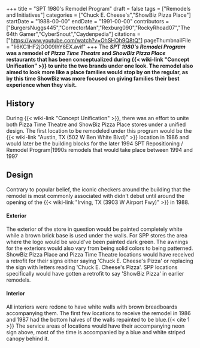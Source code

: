 +++
title = "SPT 1980's Remodel Program"
draft = false
tags = ["Remodels and Initiatives"]
categories = ["Chuck E. Cheese's","ShowBiz Pizza Place"]
startDate = "1988-00-00"
endDate = "1991-00-00"
contributors = ["BurgersNuggs445","CorrectorMan","Rexburg090","RockyRhoad07","The 64th Gamer","CyberSnout","Caydenpedia"]
citations = ["https://www.youtube.com/watch?v=OhSHOh9Q8tQ"]
pageThumbnailFile = "Ii6KC1HF2jOO09IhY6EX.avif"
+++
The ***SPT 1980's Remodel Program* was a remodel of *Pizza Time Theatre* and *ShowBiz Pizza Place* restaurants that has been conceptualized during {{< wiki-link "Concept Unification" >}} to unite the two brands under one look. The remodel also aimed to look more like a place families would stop by on the regular, as by this time ShowBiz was more focused on giving families their best experience when they visit.**

## History

During {{< wiki-link "Concept Unification" >}}, there was an effort to unite both Pizza Time Theatre and ShowBiz Pizza Place stores under a unified design.
The first location to be remodeled under this program would be the {{< wiki-link "Austin, TX (502 W Ben White Blvd)" >}} location in 1986 and would later be the building blocks for the later 1994 SPT Repositioning / Remodel Program|1990s remodels that would take place between 1994 and 1997

## Design

Contrary to popular belief, the iconic checkers around the building that the remodel is most commonly associated with didn't debut until around the opening of the {{< wiki-link "Irving, TX (3903 W Airport Fwy)" >}} in 1988.

#### Exterior

The exterior of the store in question would be painted completely white while a brown brick base is used under the walls. For SPP stores the area where the logo would be would've been painted dark green. The awnings for the exteriors would also vary from being solid colors to being patterned.
ShowBiz Pizza Place and Pizza Time Theatre locations would have received a retrofit for their signs either saying 'Chuck E. Cheese's Pizza' or replacing the sign with letters reading 'Chuck E. Cheese's Pizza'. SPP locations specifically would have gotten a retrofit to say 'ShowBiz Pizza' in earlier remodels.

#### Interior

All interiors were redone to have white walls with brown breadboards accompanying them. The first few locations to receive the remodel in 1986 and 1987 had the bottom halves of the walls repainted to be blue.{{< cite 1 >}}
The service areas of locations would have their accompanying neon sign above, most of the time is accompanied by a blue and white striped canopy behind it.
